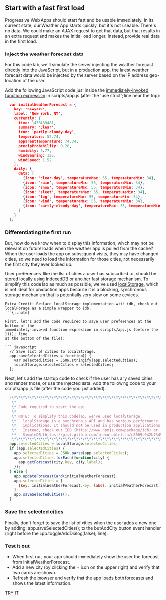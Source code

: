 ## Start with a fast first load

Progressive Web Apps should start fast and be usable immediately. In its current
state, our Weather App starts quickly, but it's not useable. There's no data. We
could make an AJAX request to get that data, but that results in an extra
request and makes the initial load longer. Instead, provide real data in the
first load.

### Inject the weather forecast data

For this code lab, we'll simulate the server injecting the weather forecast
directly into the JavaScript, but in a production app, the latest weather
forecast data would be injected by the server based on the IP address
geo-location of the user.

Add the following JavaScript code just inside the [immediately-invoked function
expression](http://benalman.com/news/2010/11/immediately-invoked-function-expression/)
in scripts/app.js (after the 'use strict'; line near the top):

``` json
  var initialWeatherForecast = {
    key: 'newyork',
    label: 'New York, NY',
    currently: {
      time: 1453489481,
      summary: 'Clear',
      icon: 'partly-cloudy-day',
      temperature: 52.74,
      apparentTemperature: 74.34,
      precipProbability: 0.20,
      humidity: 0.77,
      windBearing: 125,
      windSpeed: 1.52
    },
    daily: {
      data: [
        {icon: 'clear-day', temperatureMax: 55, temperatureMin: 34},
        {icon: 'rain', temperatureMax: 55, temperatureMin: 34},
        {icon: 'snow', temperatureMax: 55, temperatureMin: 34},
        {icon: 'sleet', temperatureMax: 55, temperatureMin: 34},
        {icon: 'fog', temperatureMax: 55, temperatureMin: 34},
        {icon: 'wind', temperatureMax: 55, temperatureMin: 34},
        {icon: 'partly-cloudy-day', temperatureMax: 55, temperatureMin: 34}
      ]
    }
  };
```

### Differentiating the first run

But, how do we know when to display this information, which may not be relevant
on future loads when the weather app is pulled from the cache? When the user
loads the app on subsequent visits, they may have changed cities, so we need to
load the information for those cities, not necessarily the first city they ever
looked up.

User preferences, like the list of cities a user has subscribed to, should be
stored locally using IndexedDB or another fast storage mechanism. To simplify
this code lab as much as possible, we've used
[localStorage](https://developer.mozilla.org/en-US/docs/Web/API/Window/localStorage),
which is not ideal for production apps because it is a blocking, synchronous
storage mechanism that is potentially very slow on some devices.

```
Extra Credit: Replace localStorage implementation with idb, check out localForage as a simple wrapper to idb.
```{:.note}

First, let's add the code required to save user preferences at the bottom of the
immediately-invoked function expression in scripts/app.js (before the })(); line
at the bottom of the file):

``` javascript
  // Save list of cities to localStorage.
  app.saveSelectedCities = function() {
    var selectedCities = JSON.stringify(app.selectedCities);
    localStorage.selectedCities = selectedCities;
  };
```

Next, let's add the startup code to check if the user has any saved cities and
render those, or use the injected data. Add the following code to your
scripts/app.js file (after the code you just added):

``` javascript
  /\*\*\*\*\*\*\*\*\*\*\*\*\*\*\*\*\*\*\*\*\*\*\*\*\*\*\*\*\*\*\*\*\*\*\*\*\*\*\*\*\*\*\*\*\*\*\*\*\*\*\*\*\*\*\*\*\*\*\*\*\*\*\*\*\*\*\*\*\*\*\*\*
   \*
   \* Code required to start the app
   \*
   \* NOTE: To simplify this codelab, we've used localStorage.
   \*   localStorage is a synchronous API and has serious performance
   \*   implications. It should not be used in production applications!
   \*   Instead, check out IDB (https://www.npmjs.com/package/idb) or
   \*   SimpleDB (https://gist.github.com/inexorabletash/c8069c042b734519680c)
   \*\*\*\*\*\*\*\*\*\*\*\*\*\*\*\*\*\*\*\*\*\*\*\*\*\*\*\*\*\*\*\*\*\*\*\*\*\*\*\*\*\*\*\*\*\*\*\*\*\*\*\*\*\*\*\*\*\*\*\*\*\*\*\*\*\*\*\*\*\*\*\*/
  app.selectedCities = localStorage.selectedCities;
  if (app.selectedCities) {
    app.selectedCities = JSON.parse(app.selectedCities);
    app.selectedCities.forEach(function(city) {
      app.getForecast(city.key, city.label);
    });
  } else {
    app.updateForecastCard(initialWeatherForecast);
    app.selectedCities = [
      {key: initialWeatherForecast.key, label: initialWeatherForecast.label}
    ];
    app.saveSelectedCities();
  }
```

### Save the selected cities

Finally, don't forget to save the list of cities when the user adds a new one by
adding: app.saveSelectedCities(); to the butAddCity button event handler (right
before the app.toggleAddDialog(false); line).

### Test it out

* When first run, your app should immediately show the user the forecast from
  initialWeatherForecast.
* Add a new city (by clicking the + icon on the upper right) and verify that two
  cards are shown.
* Refresh the browser and verify that the app loads both forecasts and shows the
  latest information.

[TRY IT](https://weather-pwa-sample.firebaseapp.com/step-05/)
